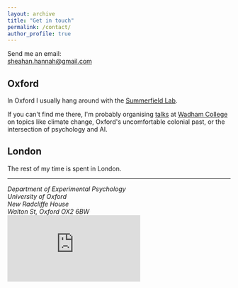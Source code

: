 ```yaml
---
layout: archive
title: "Get in touch"
permalink: /contact/
author_profile: true
---
```

Send me an email:
<br /><a href="mailto:#">sheahan.hannah@gmail.com</a>

## Oxford
In Oxford I usually hang around with the [Summerfield Lab](https://humaninformationprocessing.com/).

If you can't find me there, I'm probably organising [talks](https://www.wadham.ox.ac.uk/about-wadham/wadhams-people/research-associates) at [Wadham College](https://www.wadham.ox.ac.uk/) on topics like climate change, Oxford's uncomfortable colonial past, or the intersection of psychology and AI.

## London
The rest of my time is spent in London.

------
<address>
Department of Experimental Psychology<br />
University of Oxford<br />
New Radcliffe House<br />
Walton St, Oxford OX2 6BW
</address>

<div class="container-fluid">
	<div id="map-container-google-1" class="z-depth-1-half map-container" style="height: 500px">
	 	<iframe src="https://www.google.com/maps/embed?pb=!1m18!1m12!1m3!1d2469.5168000297544!2d-1.267892084220709!3d51.76015877967752!2m3!1f0!2f0!3f0!3m2!1i1024!2i768!4f13.1!3m3!1m2!1s0x4876c6a0bb9a0715%3A0x93d6559e530b7946!2sNew%20Radcliffe%20House%2C%20Walton%20St%2C%20Oxford%20OX2%206BW!5e0!3m2!1sen!2suk!4v1569075125905!5m2!1sen!2suk" frameborder="0" style="border:0;" allowfullscreen=""></iframe>
	</div>
</div>
